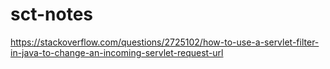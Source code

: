 # sct-notes

https://stackoverflow.com/questions/2725102/how-to-use-a-servlet-filter-in-java-to-change-an-incoming-servlet-request-url
